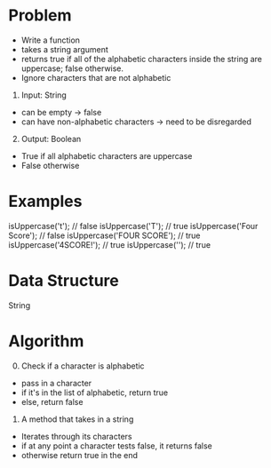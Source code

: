 # Problem

- Write a function
- takes a string argument
- returns true if all of the alphabetic characters inside the string are uppercase; false otherwise. 
- Ignore characters that are not alphabetic

1. Input: String
  - can be empty -> false 
  - can have non-alphabetic characters -> need to be disregarded 
2. Output: Boolean
  - True if all alphabetic characters are uppercase 
  - False otherwise 

# Examples

isUppercase('t');               // false
isUppercase('T');               // true
isUppercase('Four Score');      // false
isUppercase('FOUR SCORE');      // true
isUppercase('4SCORE!');         // true
isUppercase('');                // true

# Data Structure

String 

# Algorithm

0. Check if a character is alphabetic 
  - pass in a character 
  - if it's in the list of alphabetic, return true 
  - else, return false
1. A method that takes in a string
  - Iterates through its characters 
  - if at any point a character tests false, it returns false 
  - otherwise return true in the end 
